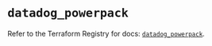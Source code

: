# `datadog_powerpack`

Refer to the Terraform Registry for docs: [`datadog_powerpack`](https://registry.terraform.io/providers/datadog/datadog/3.36.1/docs/resources/powerpack).
